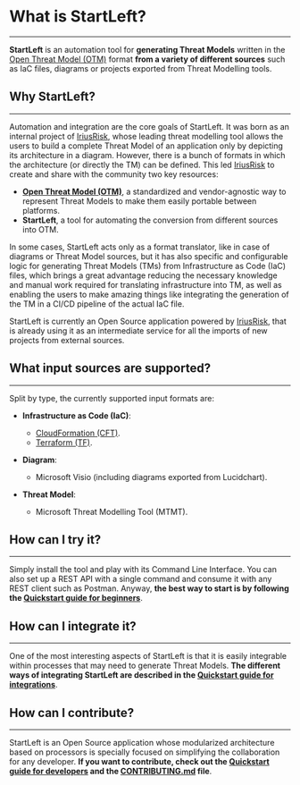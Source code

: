 # What is StartLeft?

---

**StartLeft** is an automation tool for **generating Threat Models** written in the [Open Threat Model (OTM)](Open-Threat-Model-(OTM).md) 
format **from a variety of different sources** such as IaC files, diagrams or projects exported from 
Threat Modelling tools.

## Why StartLeft?

---

Automation and integration are the core goals of StartLeft. It was born as an internal project of 
<a href="https://www.iriusrisk.com/" target="_blank">IriusRisk</a>, whose leading threat 
modelling tool allows the users to build a complete Threat Model of an application only by depicting its architecture in a diagram.
However, there is a bunch of formats in which the architecture (or directly the TM) can be defined. This led
<a href="https://www.iriusrisk.com/" target="_blank">IriusRisk</a> to create and share with the community two key 
resources:

* **[Open Threat Model (OTM)](Open-Threat-Model-(OTM).md)**, a standardized and vendor-agnostic way to represent Threat Models 
    to make them easily portable between platforms.
* **StartLeft**, a tool for automating the conversion from different sources into OTM.

In some cases, StartLeft acts only as a format translator, like in case of diagrams or Threat Model sources, but it has also
specific and configurable logic for generating Threat Models (TMs) from Infrastructure as Code (IaC) files, which 
brings a great advantage reducing the necessary knowledge and manual work required for translating infrastructure 
into TM, as well as enabling the users to make amazing things like integrating the generation of the TM in a CI/CD 
pipeline of the actual IaC file.

StartLeft is currently an Open Source application powered by
<a href="https://www.iriusrisk.com/" target="_blank">IriusRisk</a>, that is already using it as an intermediate 
service for all the imports of new projects from external sources.


## What input sources are supported?

---

Split by type, the currently supported input formats are:

* **Infrastructure as Code (IaC)**:
  
    * <a href="https://aws.amazon.com/cloudformation/resources/templates/" target="_blank">CloudFormation (CFT)</a>.
    * <a href="https://www.terraform.io/" target="_blank">Terraform (TF)</a>.
* **Diagram**:
    * Microsoft Visio (including diagrams exported from Lucidchart).
* **Threat Model**:
    * Microsoft Threat Modelling Tool (MTMT).


## How can I try it?

---

Simply install the tool and play with its Command Line Interface. You can also set up a REST API with a single command
and consume it with any REST client such as Postman. Anyway, **the best way to start is by following the 
[Quickstart guide for beginners](Quickstart-Guide-for-Beginners.md)**.

## How can I integrate it?

---

One of the most interesting aspects of StartLeft is that it is easily integrable within processes that may need to generate
Threat Models. **The different ways of integrating StartLeft are described in the 
[Quickstart guide for integrations](integration/Quickstart-Guide-for-Integrations.md)**.

## How can I contribute?

---

StartLeft is an Open Source application whose modularized architecture based on processors is specially focused
on simplifying the collaboration for any developer. **If you want to contribute, check out the 
[Quickstart guide for developers](development/Quickstart-Guide-for-Developers.md) and the 
<a href="https://github.com/iriusrisk/startleft/blob/main/CONTRIBUTING.md" target="_blank">CONTRIBUTING.md</a> file**.


